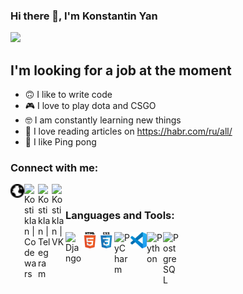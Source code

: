 ### Hi there 👋, I'm Konstantin Yan

![](https://www.codewars.com/users/Yankeegohome/badges/large)

## I'm looking for a job at the moment
- 🙃 I like to write code
- 🎮 I love to play dota and CSGO
- 🤓 I am constantly learning new things
- 📘 I love reading articles on https://habr.com/ru/all/
- 🏓 I like Ping pong 

### Connect with me:

[<img align="left" alt="resume" width="22px" src="https://raw.githubusercontent.com/iconic/open-iconic/master/svg/globe.svg" />][website]
[<img align="left" alt="KostikIan | Codewars" width="22px" src="https://sun9-west.userapi.com/sun9-69/s/v1/if2/NSHk8EZQ0BI0vo7scwXzA7OGmTadWaUq7iroQ-rgh92uQzPgRaZSp6Yyvh_xiT3BP-TgBgSNc4LEdZzpkbS2OYww.jpg?size=150x150&quality=96&type=album" />][Codewars]
[<img align="left" alt="KostikIan | Telegram" width="22px" src="https://sun9-north.userapi.com/sun9-81/s/v1/if2/pJlhegzQBfuXexIp-7-dYZBf5AcgR1ly2l2xd4v54_yiwkjs0y6_3-9wpfEmQBMYTzhh0z7BVG85jqFA09FcYFvz.jpg?size=583x582&quality=96&type=album"/>][Telegram]
[<img align="left" alt="KostikIan | VK" width="22px" src="https://cdn.jsdelivr.net/npm/simple-icons@v3/icons/vk.svg" />][vk]

<br />

### Languages and Tools:

<img align="left" alt="Django" width="26px" src="https://sun9-west.userapi.com/sun9-71/s/v1/if2/_uw2OGDxgda_vHovIS58TSPYUXIXLA--woF0hTAc6_JGHJwIsEKS4XSivBldVp78KtPNFtSrpFlQvos6OJivqmYS.jpg?size=622x401&quality=96&type=album" />
<img align="left" alt="HTML5" width="26px" src="https://raw.githubusercontent.com/github/explore/80688e429a7d4ef2fca1e82350fe8e3517d3494d/topics/html/html.png" />
<img align="left" alt="CSS3" width="26px" src="https://raw.githubusercontent.com/github/explore/80688e429a7d4ef2fca1e82350fe8e3517d3494d/topics/css/css.png" />
<img align="left" alt="PyCharm" width="26px" src="https://sun9-west.userapi.com/sun9-9/s/v1/if2/cJcmnhJZgDo-Gi1Zvf57YqKKgrjRiiuaX48QahNHVuGTcdFW293evfLvlWSIT09Xk1zUh08JeZD9leflpj6_51JK.jpg?size=1024x1024&quality=96&type=album" />
<img align="left" alt="Visual Studio Code" width="26px" src="https://raw.githubusercontent.com/github/explore/80688e429a7d4ef2fca1e82350fe8e3517d3494d/topics/visual-studio-code/visual-studio-code.png" />
<img align="left" alt="Python" width="26px" src="https://sun9-west.userapi.com/sun9-13/s/v1/if2/Nrzwsy0Anp1wKpa6reaEfbuteooBhtzClIY7FrDCWM-tA-OCWLfQwSGgFNEEDNuzCQ9oHGjfeZpsZDxUWZv1In1V.jpg?size=910x910&quality=96&type=album" />
<img align="left" alt="PostgreSQL" width="26px" src="https://sun9-east.userapi.com/sun9-32/s/v1/if2/UEMo4rRoy0jWaxu6i_zo3LroUAVGk-Ry5tE3Kyy-seGyba62l4i3RpuBQg2gpeadQVO7fJW9-o5QX_nOhfRaIj1w.jpg?size=920x600&quality=96&type=album" />


<br />
<br />


[website]: https://yankeegohome.github.io/resume/
[Codewars]: https://www.codewars.com/users/Yankeegohome/
[Telegram]: https://t.me/Ush1wakamaru
[vk]: https://vk.com/focu5nick
